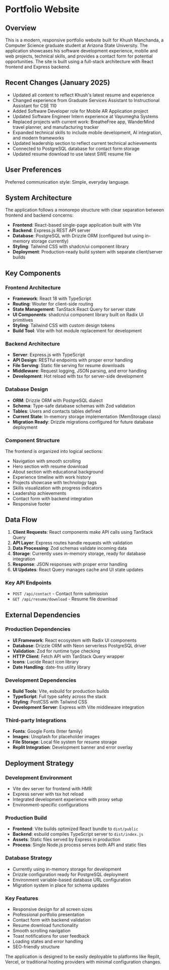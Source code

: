 # Portfolio Website

## Overview

This is a modern, responsive portfolio website built for Khush Manchanda, a Computer Science graduate student at Arizona State University. The application showcases his software development experience, mobile and web projects, technical skills, and provides a contact form for potential opportunities. The site is built using a full-stack architecture with React frontend and Express backend.

## Recent Changes (January 2025)

- Updated all content to reflect Khush's latest resume and experience
- Changed experience from Graduate Services Assistant to Instructional Assistant for CSE 110
- Added Software Developer role for Mobile AR Application project
- Updated Software Engineer Intern experience at Vayumegha Systems
- Replaced projects with current work: BreatheFree app, WanderMind travel planner, and manufacturing tracker
- Expanded technical skills to include mobile development, AI integration, and modern frameworks
- Updated leadership section to reflect current technical achievements
- Connected to PostgreSQL database for contact form storage
- Updated resume download to use latest SWE resume file

## User Preferences

Preferred communication style: Simple, everyday language.

## System Architecture

The application follows a monorepo structure with clear separation between frontend and backend concerns:

- **Frontend**: React-based single-page application built with Vite
- **Backend**: Express.js REST API server
- **Database**: PostgreSQL with Drizzle ORM (configured but using in-memory storage currently)
- **Styling**: Tailwind CSS with shadcn/ui component library
- **Deployment**: Production-ready build system with separate client/server builds

## Key Components

### Frontend Architecture
- **Framework**: React 18 with TypeScript
- **Routing**: Wouter for client-side routing
- **State Management**: TanStack React Query for server state
- **UI Components**: shadcn/ui component library built on Radix UI primitives
- **Styling**: Tailwind CSS with custom design tokens
- **Build Tool**: Vite with hot module replacement for development

### Backend Architecture
- **Server**: Express.js with TypeScript
- **API Design**: RESTful endpoints with proper error handling
- **File Serving**: Static file serving for resume downloads
- **Middleware**: Request logging, JSON parsing, and error handling
- **Development**: Hot reload with tsx for server-side development

### Database Design
- **ORM**: Drizzle ORM with PostgreSQL dialect
- **Schema**: Type-safe database schemas with Zod validation
- **Tables**: Users and contacts tables defined
- **Current State**: In-memory storage implementation (MemStorage class)
- **Migration Ready**: Drizzle migrations configured for future database deployment

### Component Structure
The frontend is organized into logical sections:
- Navigation with smooth scrolling
- Hero section with resume download
- About section with educational background
- Experience timeline with work history
- Projects showcase with technology tags
- Skills visualization with progress indicators
- Leadership achievements
- Contact form with backend integration
- Responsive footer

## Data Flow

1. **Client Requests**: React components make API calls using TanStack Query
2. **API Layer**: Express routes handle requests with validation
3. **Data Processing**: Zod schemas validate incoming data
4. **Storage**: Currently uses in-memory storage, ready for database integration
5. **Response**: JSON responses with proper error handling
6. **UI Updates**: React Query manages cache and UI state updates

### Key API Endpoints
- `POST /api/contact` - Contact form submission
- `GET /api/resume/download` - Resume file download

## External Dependencies

### Production Dependencies
- **UI Framework**: React ecosystem with Radix UI components
- **Database**: Drizzle ORM with Neon serverless PostgreSQL driver
- **Validation**: Zod for runtime type checking
- **HTTP Client**: Fetch API with TanStack Query wrapper
- **Icons**: Lucide React icon library
- **Date Handling**: date-fns utility library

### Development Dependencies
- **Build Tools**: Vite, esbuild for production builds
- **TypeScript**: Full type safety across the stack
- **Styling**: PostCSS with Tailwind CSS
- **Development Server**: Express with Vite middleware integration

### Third-party Integrations
- **Fonts**: Google Fonts (Inter family)
- **Images**: Unsplash for placeholder images
- **File Storage**: Local file system for resume storage
- **Replit Integration**: Development banner and error overlay

## Deployment Strategy

### Development Environment
- Vite dev server for frontend with HMR
- Express server with tsx hot reload
- Integrated development experience with proxy setup
- Environment-specific configurations

### Production Build
- **Frontend**: Vite builds optimized React bundle to `dist/public`
- **Backend**: esbuild compiles TypeScript server to `dist/index.js`
- **Assets**: Static files served by Express in production
- **Process**: Single Node.js process serves both API and static files

### Database Strategy
- Currently using in-memory storage for development
- Drizzle configuration ready for PostgreSQL deployment
- Environment variable-based database URL configuration
- Migration system in place for schema updates

### Key Features
- Responsive design for all screen sizes
- Professional portfolio presentation
- Contact form with backend validation
- Resume download functionality
- Smooth scrolling navigation
- Toast notifications for user feedback
- Loading states and error handling
- SEO-friendly structure

The application is designed to be easily deployable to platforms like Replit, Vercel, or traditional hosting providers with minimal configuration changes.